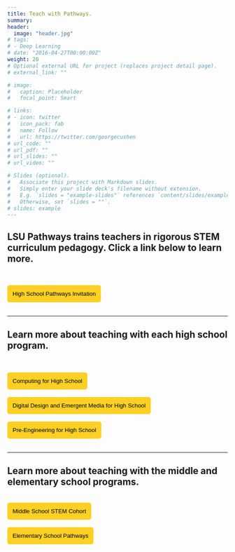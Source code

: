 ```yaml
---
title: Teach with Pathways.
summary: 
header:
  image: "header.jpg"
# tags:
# - Deep Learning
# date: "2016-04-27T00:00:00Z"
weight: 20
# Optional external URL for project (replaces project detail page).
# external_link: ""

# image:
#   caption: Placeholder
#   focal_point: Smart

# links:
# - icon: twitter
#   icon_pack: fab
#   name: Follow
#   url: https://twitter.com/georgecushen
# url_code: ""
# url_pdf: ""
# url_slides: ""
# url_video: ""

# Slides (optional).
#   Associate this project with Markdown slides.
#   Simply enter your slide deck's filename without extension.
#   E.g. `slides = "example-slides"` references `content/slides/example-slides.md`.
#   Otherwise, set `slides = ""`.
# slides: example
---
```


## LSU Pathways trains teachers in rigorous STEM curriculum pedagogy. Click a link below to learn more. 
<br>

<a href="High%20School%202021%20LSU%20Pathways%20Invitation.docx.pdf" target="_blank"><button style= "background-color:#fdd023; border: none ; border-radius: 5px; padding: 12px"> High School Pathways Invitation </button></a> 
<br><br>

----
## Learn more about teaching with each high school program.
<br>

<a href="TeacherFlyer.pdf" target="_blank"><button style= "background-color:#fdd023; border: none ; border-radius: 5px; padding: 12px"> Computing for High School </button></a> 
<br><br>
<a href="DDEMTeachersFlyer_updatedMarch7.pdf" target="_blank"><button style= "background-color:#fdd023; border: none ; border-radius: 5px; padding: 12px"> Digital Design and Emergent Media for High School  </button></a> 
<br><br>
<a href="Pre-EngineeringTeacherFlyer_updatedMarch7.pdf" target="_blank"><button style= "background-color:#fdd023; border: none ; border-radius: 5px; padding: 12px"> Pre-Engineering for High School </button></a> 
<br><br>

----

## Learn more about teaching with the middle and elementary school programs.

<br>
<a href="MiddleSchoolTeacher.pdf" target="_blank"><button style= "background-color:#fdd023; border: none ; border-radius: 5px; padding: 12px"> Middle School STEM Cohort  </button></a> 
<br><br>
<a href="Elementary School Cohort Brochure.pdf" target="_blank"> <button style= "background-color:#fdd023; border: none ; border-radius: 5px; padding: 12px"> Elementary School Pathways </button></a>

<br>

